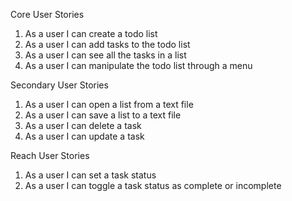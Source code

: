 Core User Stories
1. As a user I can create a todo list
2. As a user I can add tasks to the todo list
3. As a user I can see all the tasks in a list
4. As a user I can manipulate the todo list through a menu

Secondary User Stories
1. As a user I can open a list from a text file
2. As a user I can save a list to a text file
3. As a user I can delete a task
4. As a user I can update a task

Reach User Stories
1. As a user I can set a task status
2. As a user I can toggle a task status as complete or incomplete

